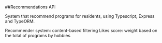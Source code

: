 ##Recommendations API

System that recommend programs for residents, using Typescript, Express and TypeORM.

Recommender system: content-based filtering
Likes score: weight based on the total of programs by hobbies. 
